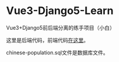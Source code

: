 # Vue3-Django5-Learn
Vue3+Django5前后端分离的练手项目（小白）

这里是后端代码，前端代码[在这里](https://www.google.com)。

chinese-population.sql文件是数据库文件。
